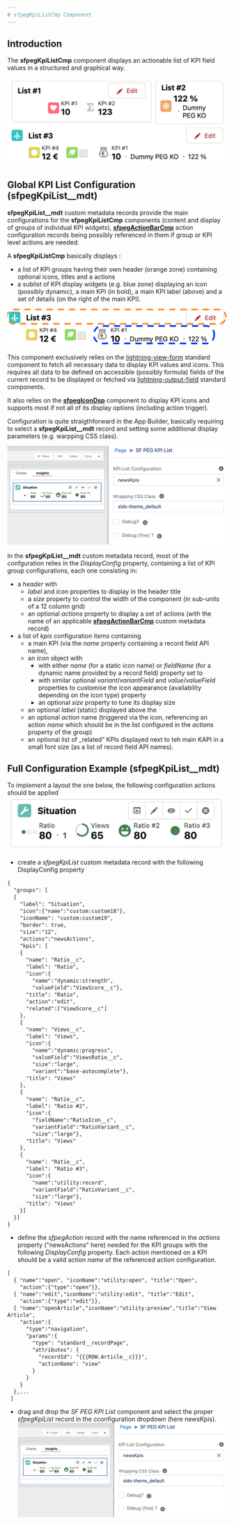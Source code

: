 ```yaml
---
# sfpegKpiListCmp Component
---
```


## Introduction

The **sfpegKpiListCmp** component displays an actionable list of KPI field values in a structured and  graphical way.

![List of KPIs!](/media/sfpegKpis.png)


## Global KPI List Configuration (**sfpegKpiList__mdt)**

**sfpegKpiList__mdt** custom metadata records provide the main configurations for the **sfpegKpiListCmp** components (content and display of groups of individual KPI widgets), **[sfpegActionBarCmp](/help/sfpegActionBarCmp.md)** action configuration records being possibly referenced in them if group or KPI level actions are needed.

A **sfpegKpiListCmp** basically displays :
* a list of KPI groups having their own header (orange zone) containing optional icons, titles and a actions
* a sublist of KPI display widgets (e.g. blue zone) displaying an icon (possibly dynamic), a main KPI (in bold), a main KPI label (above) and a set of details (on the right of the main KPI).

![KPI List Layout!](/media/sfpegKpiLayout.png)

This component exclusively relies on the [lightning-view-form](https://developer.salesforce.com/docs/component-library/bundle/lightning-record-view-form/documentation) standard component to fetch all 
necessary data to display KPI values and icons. This requires all data to be defined on accessible 
(possibly formula) fields of the current record to be displayed or fetched via [lightning-output-field](https://developer.salesforce.com/docs/component-library/bundle/lightning-output-field/documentation) standard components.

It also relies on the **[sfpegIconDsp](/help/sfpegIconDsp.md)** component to display KPI icons and
supports most if not all of its display options (including action trigger).

Configuration is quite straigthforward in the App Builder, basically requiring to select a 
**sfpegKpiList__mdt** record and setting some additional display parameters (e.g. warpping CSS class).

![KPI List App Builder Configuration!](/media/sfpegKpiConfiguration.png)

In the **sfpegKpiList__mdt** custom metadata record, most of the confguration relies in the _DisplayConfig_ property, containing a list of KPI group configurations, each one consisting in:
* a _header_ with
    * _label_ and _icon_ properties to display in the header title
    * a _size_ property to control the width of the component (in sub-units of a 12 column grid)
    * an optional _actions_ property to display a set of actions (with the name of an applicable 
    **[sfpegActionBarCmp](/help/sfpegActionBarCmp.md)** custom metadata record)
* a list of _kpis_ configuration items containing
    * a main KPI (via the _name_  property containing a record field API name),
    * an _icon_ object with
        * with either _name_ (for a static icon name) or _fieldName_ (for a dynamic name provided by a record field) property set to 
        * with similar optional _variant_/_variantField_ and _value_/_valueField_ properties to 
        customise the icon appearance (availability depending on the icon type)
        property 
        * an optional _size_ property to tune its display size
    * an optional _label_ (static) displayed above the 
    * an optional _action_  name (triggered via the icon, referencing an action _name_ which should be in 
    the list configured in the _actions_ property of the group)
    * an optional list of _related” KPIs displayed next to teh main KAPI in a small font size (as
    a list of record field API names).


## Full Configuration Example (**sfpegKpiList__mdt)**

To implement a layout the one below, the following configuration actions should be applied
![KPI List Example!](/media/sfpegKpiListExample.png)

* create a *sfpegKpiList* custom metadata record with the following DisplayConfig property
```
{
  "groups": [
  {
    "label": "Situation",
    "icon":{"name":"custom:custom18"},
    "iconName": "custom:custom19",
    "border": true,
    "size":"12",
    "actions":"newsActions",
    "kpis": [
    {
      "name": "Ratio__c",
      "label": "Ratio",
      "icon":{
        "name":"dynamic:strength",
        "valueField":"ViewScore__c"},
      "title": "Ratio",
      "action":"edit",
      "related":["ViewScore__c"]
    },
    {
      "name": "Views__c",
      "label": "Views",
      "icon":{
        "name":"dynamic:progress",
        "valueField":"ViewsRatio__c",
        "size":"large",
        "variant":"base-autocomplete"},
      "title": "Views"
    },
    {
      "name": "Ratio__c",
      "label": "Ratio #2",
      "icon":{
        "fieldName":"RatioIcon__c",
        "variantField":"RatioVariant__c",
        "size":"large"},
      "title": "Views"
    },
    {
      "name": "Ratio__c",
      "label": "Ratio #3",
      "icon":{
        "name":"utility:record",
        "variantField":"RatioVariant__c",
        "size":"large"},
      "title": "Views"
    }]
  }]
}
```

* define the *sfpegAction* record with the name referenced in the _actions_ property ("newsActions" here)
needed for the KPI groups with the following _DisplayConfig_ property. Each action mentioned on a KPI
should be a valid action _name_ of the referenced action configuration.
```
[
  { "name":"open", "iconName":"utility:open", "title":"Open",
    "action":{"type":"open"}},
  { "name":"edit","iconName":"utility:edit", "title":"Edit",
    "action":{"type":"edit"}},
  { "name":"openArticle","iconName":"utility:preview","title":"View Article",
    "action":{
      "type":"navigation",
      "params":{
        "type": "standard__recordPage",
        "attributes": {
          "recordId": "{{{ROW.Article__c}}}",
          "actionName": "view"
        }
      }
    }
  },...
 ]
```

* drag and drop the *SF PEG KPI List* component and select the proper *sfpegKpiList* record in the cconfiguration dropdown (here newsKpis).
![KPI List App Builder Configuration!](/media/sfpegKpiConfiguration.png)
